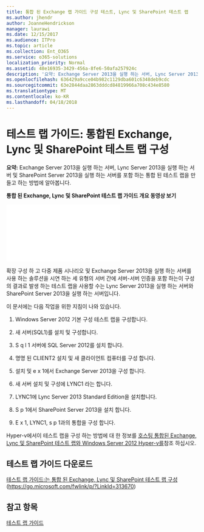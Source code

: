 ```yaml
---
title: 통합 된 Exchange 랩 가이드 구성 테스트, Lync 및 SharePoint 테스트 랩
ms.author: jhendr
author: JoanneHendrickson
manager: laurawi
ms.date: 12/15/2017
ms.audience: ITPro
ms.topic: article
ms.collection: Ent_O365
ms.service: o365-solutions
localization_priority: Normal
ms.assetid: 48e16935-3429-456a-8fe6-50afa257924c
description: '요약: Exchange Server 2013을 실행 하는 서버, Lync Server 2013을 실행 하는 서버 및 SharePoint Server 2013을 실행 하는 서버를 포함 하는 통합 된 테스트 랩을 만들고 하는 방법에 알아봅니다.'
ms.openlocfilehash: 636429a9cce04b982c1129dba601c6348deb9cdc
ms.sourcegitcommit: 63e2844daa2863dddcd84819966a708c434e8580
ms.translationtype: MT
ms.contentlocale: ko-KR
ms.lasthandoff: 04/18/2018
---
```

# <a name="test-lab-guide-configure-an-integrated-exchange-lync-and-sharepoint-test-lab"></a>테스트 랩 가이드: 통합된 Exchange, Lync 및 SharePoint 테스트 랩 구성

 **요약:** Exchange Server 2013을 실행 하는 서버, Lync Server 2013을 실행 하는 서버 및 SharePoint Server 2013을 실행 하는 서버를 포함 하는 통합 된 테스트 랩을 만들고 하는 방법에 알아봅니다.
 
**통합 된 Exchange, Lync 및 SharePoint 테스트 랩 가이드 개요 동영상 보기**

<iframe src="//videoplayercdn.osi.office.net/hub/?csid=ux-cms-en-us-msoffice&uuid=8d1f00cc-b8b1-4394-9367-0cc9765e380a&AutoPlayVideo=false" frameborder= "0" marginwidth= "0" marginheight= "0" scrolling= "no" allowfullscreen= "" ></iframe>

 
확장 구성 하 고 다중 제품 시나리오 및 Exchange Server 2013을 실행 하는 서버를 사용 하는 솔루션을 시연 하는 세 유형의 서버 간에 서버-서버 인증을 포함 하는이 구성의 결과로 발생 하는 테스트 랩을 사용할 수는 Lync Server 2013을 실행 하는 서버와 SharePoint Server 2013을 실행 하는 서버입니다.
  
이 문서에는 다음 작업을 위한 지침이 나와 있습니다.
  
1. Windows Server 2012 기본 구성 테스트 랩을 구성합니다.
    
2. 새 서버(SQL1)를 설치 및 구성합니다.
    
3. S q l 1 서버에 SQL Server 2012를 설치 합니다.
    
4. 명명 된 CLIENT2 설치 및 새 클라이언트 컴퓨터를 구성 합니다.
    
5. 설치 및 e x 1에서 Exchange Server 2013을 구성 합니다.
    
6. 새 서버 설치 및 구성에 LYNC1 라는 합니다.
    
7. LYNC1에 Lync Server 2013 Standard Edition을 설치합니다.
    
8. S p 1에서 SharePoint Server 2013을 설치 합니다.
    
9. E x 1, LYNC1, s p 1과의 통합을 구성 합니다.
    
Hyper-v에서이 테스트 랩을 구성 하는 방법에 대 한 정보를 [호스팅 통합된 Exchange, Lync 및 SharePoint 테스트 랩와 Windows Server 2012 Hyper-v를](https://social.technet.microsoft.com/wiki/contents/articles/18483.hosting-the-integrated-exchange-lync-and-sharepoint-test-lab-with-windows-server-2012-hyper-v.aspx)참조 하십시오.
  
## <a name="download-the-test-lab-guide"></a>테스트 랩 가이드 다운로드

[테스트 랩 가이드:는 통합 된 Exchange, Lync 및 SharePoint 테스트 랩 구성](https://go.microsoft.com/fwlink/p/?LinkId=313670) (https://go.microsoft.com/fwlink/p/?LinkId=313670)
  
## <a name="see-also"></a>참고 항목

[테스트 랩 가이드](https://go.microsoft.com/fwlink/p/?LinkId=202817)




